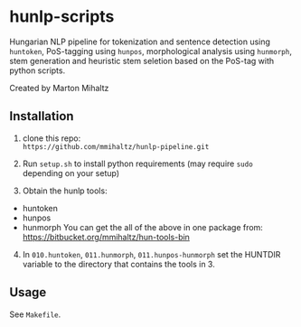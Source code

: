 # hunlp-scripts

Hungarian NLP pipeline for tokenization and sentence detection using `huntoken`, PoS-tagging using `hunpos`, morphological analysis using `hunmorph`, stem generation and 
heuristic stem seletion based on the PoS-tag with python scripts.

Created by Marton Mihaltz 

## Installation

1. clone this repo:  
`https://github.com/mmihaltz/hunlp-pipeline.git`

2. Run `setup.sh` to install python requirements (may require `sudo` depending on your setup)

3. Obtain the hunlp tools:  
- huntoken
- hunpos
- hunmorph
You can get the all of the above in one package from:  
https://bitbucket.org/mmihaltz/hun-tools-bin

4. In `010.huntoken`, `011.hunmorph`, `011.hunpos-hunmorph` set the HUNTDIR variable to the directory that contains the tools in 3.

## Usage

See `Makefile`.

